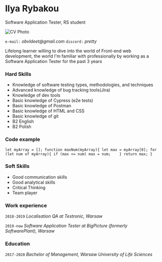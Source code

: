# Ilya Rybakou
Software Application Tester, RS student 

![CV Photo](/rsschool-cv/IMG_2564.jpg)

`e-mail:`
_obvldeet@gmail.com_
`discord:`
_pretty_


Lifelong learner willing to dive into the world of Front-end web development, the world I'm familiar with professionally by working as a Software Application Tester for the past 3 years


### Hard Skills

- Knowledge of software testing types, methodologies, and techniques
- Advanced knowledge of bug tracking tools(Jira)
- Knowledge of dev tools
- Basic knowledge of Cypress (e2e tests)
- Basic knowledge of Postman
- Basic knowledge of HTML and CSS
- Basic knowledge of git 
- B2 English 
- B2 Polish 

### Code example

`let myArray = [];
function maxNum(myArray){
    let max = myArray[0];
    for (let num of myArray){
        if (max <= num) max = num;   
    }
    return max;
}`

### Soft Skills

- Good communication skills 
- Good analytical skills
- Critical Thinking
- Team player

### Work experience 
`2018-2019`
_Localisation QA at Testronic, Warsaw_

`2019-now`
_Software Application Tester at BigPicture (formerly SoftwarePlant), Warsaw_

### Education
`2017-2020` 
_Bachelor of Management, Warsaw University of Life Sciences_